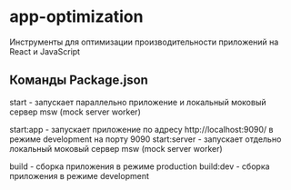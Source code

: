 # app-optimization
Инструменты для оптимизации производительности приложений на React и JavaScript

## Команды Package.json
start - запускает параллельно приложение и локальный моковый сервер msw (mock server worker)

start:app - запускает приложение по адресу http://localhost:9090/ в режиме development на порту 9090 
start:server - запускает отдельно локальный моковый сервер msw (mock server worker)

build - сборка приложения в режиме production
build:dev - сборка приложения в режиме development
